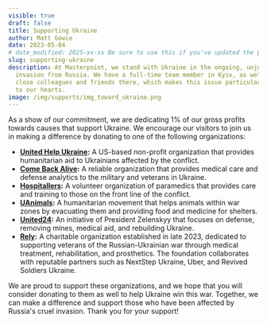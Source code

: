 ```yaml
---
visible: true
draft: false
title: Supporting Ukraine
author: Matt Gowie
date: 2023-05-04
# date_modified: 2025-xx-xx Be sure to use this if you've updated the post as this helps with SEO and index freshness
slug: supporting-ukraine
description: At Masterpoint, we stand with Ukraine in the ongoing, unjust
  invasion from Russia. We have a full-time team member in Kyiv, as well as
  close colleagues and friends there, which makes this issue particularly close
  to our hearts.
image: /img/supports/img_toward_ukraine.png
---
```


As a show of our commitment, we are dedicating 1% of our gross profits towards causes that support Ukraine. We encourage our visitors to join us in making a difference by donating to one of the following organizations:

- **[United Help Ukraine](https://unitedhelpukraine.org/):** A US-based non-profit organization that provides humanitarian aid to Ukrainians affected by the conflict.
- **[Come Back Alive](https://savelife.in.ua/en/donate-en/#donate-army-card-monthly):** A reliable organization that provides medical care and defense analytics to the military and veterans in Ukraine.
- **[Hospitallers](https://www.hospitallers.life/needs-hospitallers):** A volunteer organization of paramedics that provides care and training to those on the front line of the conflict.
- **[UAnimals](https://uanimals.org/en/how-to-help/):** A humanitarian movement that helps animals within war zones by evacuating them and providing food and medicine for shelters.
- **[United24](https://u24.gov.ua/):** An initiative of President Zelenskyy that focuses on defense, removing mines, medical aid, and rebuilding Ukraine.
- **[Rely](https://rely.fund/en/):** A charitable organization established in late 2023, dedicated to supporting veterans of the Russian-Ukrainian war through medical treatment, rehabilitation, and prosthetics. The foundation collaborates with reputable partners such as NextStep Ukraine, Uber, and Revived Soldiers Ukraine.

We are proud to support these organizations, and we hope that you will consider donating to them as well to help Ukraine win this war. Together, we can make a difference and support those who have been affected by Russia's cruel invasion. Thank you for your support!
